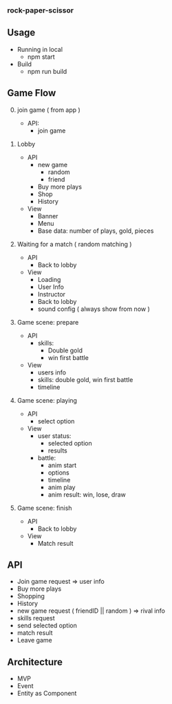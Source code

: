 ### rock-paper-scissor

## Usage
- Running in local
    + npm start 
- Build
    + npm run build

## Game Flow
0. join game ( from app )
    - API: 
        + join game

1. Lobby
    - API
        + new game 
            * random
            * friend
        + Buy more plays
        + Shop
        + History
    - View
        + Banner
        + Menu
        + Base data: number of plays, gold, pieces

2.  Waiting for a match ( random matching )    
    - API
        + Back to lobby
    - View
        + Loading
        + User Info
        + Instructor
        + Back to lobby
        + sound config ( always show from now )

3.  Game scene: prepare
    - API
        + skills: 
            * Double gold
            * win first battle
    - View 
        + users info
        + skills: double gold, win first battle
        + timeline

4.  Game scene: playing
    - API
        + select option
    - View
        + user status: 
            * selected option
            * results
        + battle: 
            * anim start
            * options
            * timeline
            * anim play
            * anim result: win, lose, draw

5.  Game scene: finish
    - API
        + Back to lobby
    - View
        + Match result

## API
+ Join game request => user info 
+ Buy more plays
+ Shopping
+ History
+ new game request ( friendID || random ) => rival info 
+ skills request
+ send selected option
+ match result
+ Leave game

## Architecture
+ MVP
+ Event
+ Entity as Component
